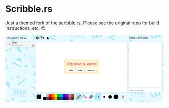 Scribble.rs
==================

Just a themed fork of the [scribble.rs](https://github.com/scribble-rs/scribble.rs). Please see the original repo for build instructions, etc. 😊

![alt tag](https://github.com/bhnascar/scribble.rs/blob/master/screenshot.png)
